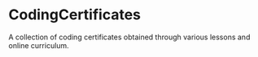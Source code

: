 # CodingCertificates
A collection of coding certificates obtained through various lessons and online curriculum.
